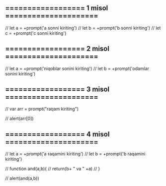 ## ================== 1 misol =====================
// let a = +prompt('a sonni kiriting')
// let b = +prompt('b sonni kiriting')
// let c = +prompt('c sonni kiriting')

## ================== 2 misol =====================
// let a = +prompt('niqoblar sonini kiriting')
// let b = +prompt('odamlar sonini kiriting')



## ================== 3 misol =====================

// var arr = prompt("raqam kiriting")

// alert(arr[0])


## ================== 4 misol =====================

// let a = +prompt('a raqamini kiriting')
// let b = +prompt('b raqamini kiriting')

// function and(a,b){
//    return(b+ " va " +a)
// }

// alert(and(a,b))
